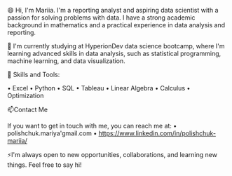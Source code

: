 😄 Hi, I'm Mariia.
I'm a reporting analyst and aspiring data scientist with a passion for solving problems with data. I have a strong academic background in mathematics and a practical experience in data analysis and reporting. 

🌱 I'm currently studying at HyperionDev data science bootcamp, where I'm learning advanced skills in data analysis, such as statistical programming, machine learning, and data visualization.

💬 Skills and Tools:

•  Excel
•  Python
•  SQL
•  Tableau
•  Linear Algebra
•  Calculus
•  Optimization


📫Contact Me

If you want to get in touch with me, you can reach me at:
•  polishchuk.mariya'gmail.com
•  https://www.linkedin.com/in/polishchuk-mariia/


⚡I'm always open to new opportunities, collaborations, and learning new things. Feel free to say hi! 



